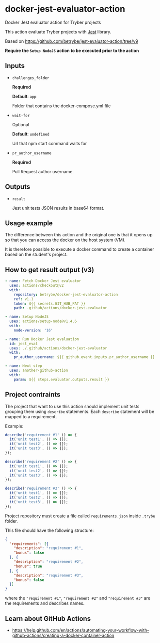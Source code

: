 # docker-jest-evaluator-action
Docker Jest evaluator action for Tryber projects

This action evaluate Tryber projects with [Jest](https://jestjs.io/) library.

Based on https://github.com/betrybe/jest-evaluator-action/tree/v9

**Require the `Setup NodeJS` action to be executed prior to the action**
## Inputs

- `challenges_folder`
    
  **Required**
  
  **Default**: `app`
    
  Folder that contains the docker-compose.yml file

- `wait-for`

  Optional

  **Default**: `undefined`

  Url that npm start command waits for

- `pr_author_username`

  **Required**

  Pull Request author username.

## Outputs

- `result`

  Jest unit tests JSON results in base64 format.

## Usage example

The difference between this action and the original one is that it opens up so that you can access the docker on the host system (VM).

It is therefore possible to execute a docker command to create a container based on the student's project.

## How to get result output (v3)
```yml
- name: Fetch Docker Jest evaluator
  uses: actions/checkout@v2
  with:
    repository: betrybe/docker-jest-evaluator-action
    ref: v1.1
    token: ${{ secrets.GIT_HUB_PAT }}
    path: .github/actions/docker-jest-evaluator

- name: Setup NodeJS
  uses: actions/setup-node@v1.4.6
  with:
    node-version: '16'

- name: Run Docker Jest evaluation
  id: jest_eval
  uses: ./.github/actions/docker-jest-evaluator
  with:
    pr_author_username: ${{ github.event.inputs.pr_author_username }}

- name: Next step
  uses: another-github-action
  with:
    param: ${{ steps.evaluator.outputs.result }}
```

## Project contraints

The project that want to use this action should implement unit tests grouping them using `describe` statements.
Each `describe` statement will be mapped to a requirement.

Example:

```javascript
describe('requirement #1' () => {
  it('unit test1', () => {});
  it('unit test2', () => {});
  it('unit test3', () => {});
});

describe('requirement #2' () => {
  it('unit test1', () => {});
  it('unit test2', () => {});
  it('unit test3', () => {});
});

describe('requirement #3' () => {
  it('unit test1', () => {});
  it('unit test2', () => {});
  it('unit test3', () => {});
});
```

Project repository must create a file called `requirements.json` inside `.trybe` folder.

This file should have the following structure:

```json
{
  "requirements": [{
    "description": "requirement #1",
    "bonus": false
  }, {
    "description": "requirement #2",
    "bonus": true
  }, {
    "description": "requirement #3",
    "bonus": false
  }]
}
```

where the `"requirement #1"`, `"requirement #2"` and `"requirement #3"` are the requirements and describes names.

## Learn about GitHub Actions

- https://help.github.com/en/actions/automating-your-workflow-with-github-actions/creating-a-docker-container-action
